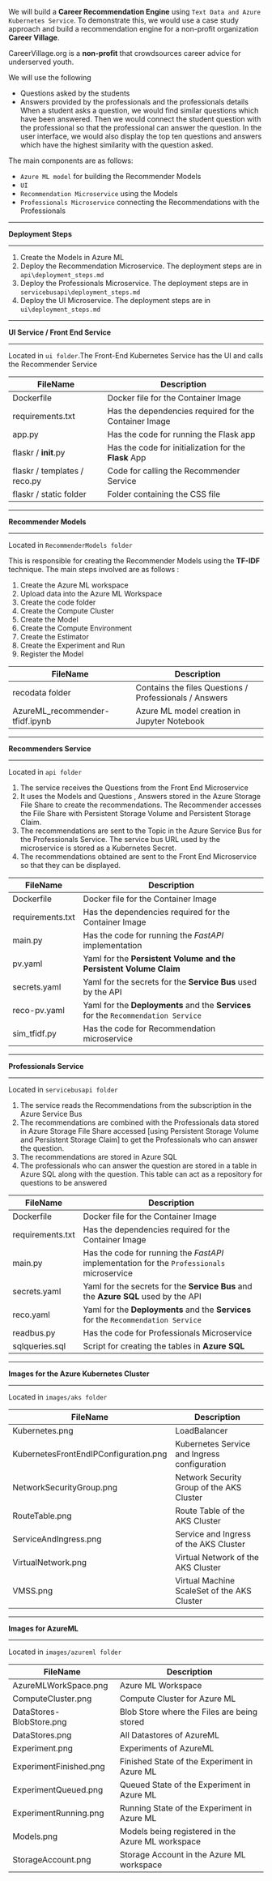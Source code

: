 We will build a **Career Recommendation Engine** using `Text Data and Azure Kubernetes Service`. To demonstrate this, we would use a case study approach and build a recommendation engine for a non-profit organization **Career Village**.               

CareerVillage.org is a **non-profit** that crowdsources career advice for underserved youth.         

We will use the following
*	Questions asked by the students               
*	Answers provided by the professionals and the professionals details                            
When a student asks a question, we would find similar questions which have been answered. Then we would connect the student question with the professional so that the professional can answer the question. In the user interface, we would also display the top ten questions and answers which have the highest similarity with the question asked.                   

The main components are as follows:

* `Azure ML model` for building the Recommender Models      
* `UI`         
* `Recommendation Microservice` using the Models              
* `Professionals Microservice` connecting the Recommendations with the Professionals        


<hr/>

**Deployment Steps**            

<hr />

1. Create the Models in Azure ML
2. Deploy the Recommendation Microservice. The deployment steps are in `api\deployment_steps.md`           
3. Deploy the Professionals Microservice. The deployment steps are in `servicebusapi\deployment_steps.md`           
4. Deploy the UI Microservice. The deployment steps are in `ui\deployment_steps.md`         

<hr/>

**UI Service / Front End Service**            

<hr />             

Located in  `ui folder`.The Front-End Kubernetes Service has the UI and calls the Recommender Service     


|  FileName  |  Description |
|---|---|
| Dockerfile |   Docker file for the Container Image        |       
| requirements.txt |   Has the dependencies required for the Container Image        |        
|  app.py | Has the code for running the Flask app |    
|  flaskr / __init__.py | Has the code for initialization for the **Flask** App |      
|  flaskr / templates / reco.py | Code for calling the Recommender Service       |        
|  flaskr / static folder | Folder containing the CSS file   |           




<hr/>

**Recommender Models**            

<hr />           

Located in  `RecommenderModels folder`        

This is responsible for creating the Recommender Models using the **TF-IDF** technique.  The main steps involved are as follows :    

1.	Create the Azure ML workspace              
2.	Upload data into the Azure ML Workspace        
3.	Create the code folder        
4.	Create the Compute Cluster        
5.	Create the Model            
6.	Create the Compute Environment          
7.	Create the Estimator          
8.	Create the Experiment and Run         
9.	Register the Model           

      
|  FileName  |  Description |
|---|---|
| recodata folder   |   Contains the files Questions / Professionals / Answers         |       
| AzureML_recommender-tfidf.ipynb  |     Azure ML model creation in Jupyter Notebook        |        



<hr/>

**Recommenders Service**            

<hr />               

Located in  `api folder`         

1.	The service receives the Questions from the Front End Microservice        
2.	It uses the Models and Questions , Answers stored in the Azure Storage File Share to create the recommendations. The Recommender accesses the File Share with Persistent Storage Volume and Persistent Storage Claim.            
3.	The recommendations are sent to the Topic in the Azure Service Bus for the Professionals Service. The service bus URL used by the microservice is stored as a Kubernetes Secret.         
4.	The recommendations obtained are sent to the Front End Microservice so that they can be displayed.        


|  FileName  |  Description |
|---|---|
| Dockerfile |   Docker file for the Container Image        |       
| requirements.txt |   Has the dependencies required for the Container Image        |        
|  main.py | Has the code for running the *FastAPI* implementation |    
| pv.yaml |   Yaml for the  **Persistent Volume and the Persistent Volume Claim**        |        
|  secrets.yaml | Yaml for the secrets for the **Service Bus** used by the API   |          
|  reco-pv.yaml | Yaml for the **Deployments** and the **Services** for the `Recommendation Service`   |      
|  sim_tfidf.py | Has the code for Recommendation microservice      |                 


<hr/>

**Professionals Service**            

<hr />             

Located in  `servicebusapi folder`                  

1.	The service reads the Recommendations from the subscription in the Azure Service Bus                 
2.	The recommendations are combined with the Professionals data stored in Azure Storage File Share accessed [using Persistent Storage Volume and Persistent Storage Claim] to get the Professionals who can answer the question.              
3.	The recommendations are stored in Azure SQL         
4.	The professionals who can answer the question are stored in a table in Azure SQL along with the question. This table can act as a repository for questions to be  answered       

|  FileName  |  Description |
|---|---|
| Dockerfile |   Docker file for the Container Image        |       
| requirements.txt |   Has the dependencies required for the Container Image         |        
|  main.py | Has the code for running the *FastAPI* implementation for the `Professionals` microservice     |    
|  secrets.yaml | Yaml for the secrets for the **Service Bus** and the **Azure SQL** used by the API    |          
|  reco.yaml | Yaml for the **Deployments** and the **Services** for the `Recommendation Service`    |      
|  readbus.py | Has the code for Professionals Microservice       |     
|  sqlqueries.sql | Script for creating the tables in **Azure SQL**        |     

<hr/>

**Images for the Azure Kubernetes Cluster**            

<hr />               

Located in  `images/aks folder`         

|  FileName  |  Description |
|---|---|
| Kubernetes.png |   LoadBalancer                 |       
| KubernetesFrontEndIPConfiguration.png |   Kubernetes  Service and Ingress configuration        |        
|  NetworkSecurityGroup.png | Network Security Group of the AKS Cluster     |    
| RouteTable.png |   Route Table of the AKS Cluster             |        
|  ServiceAndIngress.png | Service and Ingress of the AKS Cluster                   |          
|  VirtualNetwork.png | Virtual Network of the AKS Cluster      |      
|  VMSS.png | Virtual Machine ScaleSet of the AKS Cluster         |                 


<hr/>

**Images for AzureML**          

<hr />               

Located in  `images/azureml folder`         

|  FileName  |  Description |
|---|---|
| AzureMLWorkSpace.png |   Azure ML Workspace                   |       
| ComputeCluster.png|   Compute Cluster for Azure ML        |        
|  DataStores-BlobStore.png | Blob Store where the Files are being stored     |    
| DataStores.png |   All Datastores of AzureML             |        
|  Experiment.png | Experiments of AzureML                   |          
|  ExperimentFinished.png | Finished State of the Experiment in Azure ML      |      
|  ExperimentQueued.png | Queued State of the Experiment in Azure ML         |         
|  ExperimentRunning.png | Running State of the Experiment in Azure ML         |       
|  Models.png | Models being registered in the Azure ML workspace         |       
|  StorageAccount.png | Storage Account in the Azure ML workspace            |       

